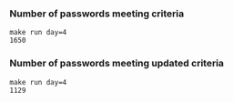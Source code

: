 ### Number of passwords meeting criteria

```console
make run day=4
1650
```

### Number of passwords meeting updated criteria

```console
make run day=4
1129
```
